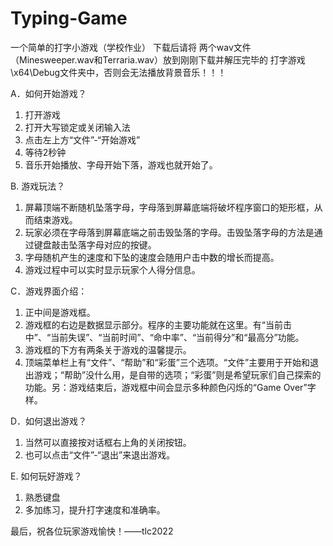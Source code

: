 # Typing-Game
一个简单的打字小游戏（学校作业）
下载后请将 两个wav文件（Minesweeper.wav和Terraria.wav）放到刚刚下载并解压完毕的 打字游戏\x64\Debug文件夹中，否则会无法播放背景音乐！！！

A．如何开始游戏？
1.	打开游戏
2.	打开大写锁定或关闭输入法
3.	点击左上方“文件”-“开始游戏”
4.	等待2秒钟
5.	音乐开始播放、字母开始下落，游戏也就开始了。

B. 游戏玩法？
1.	屏幕顶端不断随机坠落字母，字母落到屏幕底端将破坏程序窗口的矩形框，从而结束游戏。
2.	玩家必须在字母落到屏幕底端之前击毁坠落的字母。击毁坠落字母的方法是通过键盘敲击坠落字母对应的按键。
3.	字母随机产生的速度和下坠的速度会随用户击中数的增长而提高。
4.	游戏过程中可以实时显示玩家个人得分信息。

C．游戏界面介绍：
1.	正中间是游戏框。
2.	游戏框的右边是数据显示部分。程序的主要功能就在这里。有“当前击中”、“当前失误”、“当前时间”、“命中率”、“当前得分”和“最高分”功能。
3.	游戏框的下方有两条关于游戏的温馨提示。
4.	顶端菜单栏上有“文件”、“帮助”和“彩蛋”三个选项。“文件”主要用于开始和退出游戏；“帮助”没什么用，是自带的选项；“彩蛋”则是希望玩家们自己探索的功能。另：游戏结束后，游戏框中间会显示多种颜色闪烁的“Game Over”字样。

D．如何退出游戏？
1.	当然可以直接按对话框右上角的关闭按钮。
2.	也可以点击“文件”-“退出”来退出游戏。

E. 如何玩好游戏？
1.	熟悉键盘
2.	多加练习，提升打字速度和准确率。

最后，祝各位玩家游戏愉快！——tlc2022
